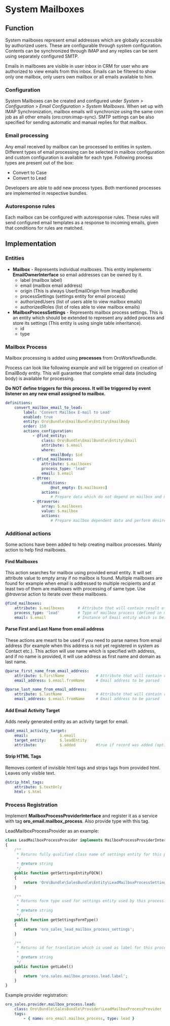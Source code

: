 # System Mailboxes

## Function

System mailboxes represent email addresses which are globally accessible by
authorized users. These are configurable through system configuration. Contents
can be synchronized through IMAP and any replies can be sent using separately
configured SMTP.

Emails in mailboxes are visible in user inbox in CRM for user who are authorized
to view emails from this inbox. Emails can be filtered to show only one mailbox,
only users own mailbox or all emails available to him.

### Configuration

System Mailboxes can be created and configured under *System > Configuration > Email
Configuration > System Mailboxes*. When set up with IMAP Synchronization, mailbox
emails will synchronize using the same cron job as all other emails
(oro:cron:imap-sync). SMTP settings can be also specified for sending automatic
and manual replies for that mailbox.

### Email processing

Any email received by mailbox can be processed to entities in system. Different
types of email processing can be selected in mailbox configuration and custom
configuration is available for each type. Following process types are present
out of the box:

 - Convert to Case
 - Convert to Lead

Developers are able to add new process types. Both mentioned processes are
implemented in respective bundles.

### Autoresponse rules

Each mailbox can be configured with autoresponse rules. These rules will send
configured email templates as a response to incoming emails, given that
conditions for rules are matched.

## Implementation

### Entities
 - **Mailbox** - Represents individual mailboxes. This entity implements
**EmailOwnerInterface** so email addresses can be owned by it.
   - label (mailbox label)
   - email (mailbox email address)
   - origin (This is always UserEmailOrigin from ImapBundle)
   - processSettings (settings entity for email process)
   - authorizedUsers (list of users able to view mailbox emails)
   - authorizedRoles (list of roles able to view mailbox emails)
 - **MailboxProcessSettings** - Represents mailbox process settings. This is
an entity which should be extended to represent any added process and store
its settings (This entity is using single table inheritance).
   - id
   - type

### Mailbox Process

Mailbox processing is added using **processes** from OroWorkflowBundle.

Process can look like following example and will be triggered on
creation of EmailBody entity. This will guarantee that complete email
data (including body) is available for processing.

**Do NOT define triggers for this process. It will be triggered by event
listener on any new email assigned to mailbox.**

``` yaml
definitions:
    convert_mailbox_email_to_lead:
        label: 'Convert Mailbox E-mail to Lead'
        enabled: true
        entity: Oro\Bundle\EmailBundle\Entity\EmailBody
        order: 150
        actions_configuration:
            - @find_entity:
                class: Oro\Bundle\EmailBundle\Entity\Email
                attribute: $.email
                where:
                    emailBody: $id
            - @find_mailboxes:
                attribute: $.mailboxes
                process_type: 'lead'
                email: $.email
            - @tree:
                conditions:
                    @not_empty: [$.mailboxes]
                actions:
                    # Prepare data which do not depend on mailbox and mailbox process settings here
            - @traverse:
                array: $.mailboxes
                value: $.mailbox
                actions:
                    # Prepare mailbox dependent data and perform desired actions here.
```

### Additional actions

Some actions have been added to help creating mailbox processes. Mainly action
to help find mailboxes.

#### Find Mailboxes

This action searches for mailbox using provided email entity. It will set
attribute value to empty array if no mailbox is found. Multiple mailboxes are
found for example when email is addressed to multiple recipients and at least
two of them are mailboxes with processing of same type. Use *@traverse* action
to iterate over these mailboxes.

```yaml
@find_mailboxes:
    attribute: $.mailboxes      # Attribute that will contain result of action
    process_type: 'lead'        # Type of mailbox process (defined in mailbox process provider service definition)
    email: $.email              # Instance of Email entity which is being processed
```
#### Parse First and Last Name from email address

These actions are meant to be used if you need to parse names from email address
(for example when this address is not yet registered in system as Contact etc.).
This action will use name which is specified with address, and if no name is
provided, it will use address as first name and domain as last name.

```yaml
@parse_first_name_from_email_address:
    attribute: $.firstName              # Attribute that will contain result of action
    email_address: $.email.fromName     # Email address to be parsed

@parse_last_name_from_email_address:
    attribute: $.lastName               # Attribute that will contain result of action
    email_address: $.email.fromName     # Email address to be parsed
```

#### Add Email Activity Target

Adds newly generated entity as an activity target for email.

```yaml
@add_email_activity_target:
    email:              $.email
    target_entity:      $.leadEntity
    attribute:          $.added         #true if record was added (optional)
```

#### Strip HTML Tags

Removes content of invisible html tags and strips tags from provided html.
Leaves only visible text.

```yaml
@strip_html_tags:
    attribute: $.textOnly
    html: $.html
```

### Process Registration

Implement **MailboxProcessProviderInterface** and register it as a service with
tag **oro_email.mailbox_process**. Also provide type with this tag.

LeadMailboxProcessProvider as an example:

``` php
class LeadMailboxProcessProvider implements MailboxProcessProviderInterface
{
    /**
     * Returns fully qualified class name of settings entity for this process.
     *
     * @return string
     */
    public function getSettingsEntityFQCN()
    {
        return 'Oro\Bundle\SalesBundle\Entity\LeadMailboxProcessSettings';
    }

    /**
     * Returns form type used for settings entity used by this process.
     *
     * @return string
     */
    public function getSettingsFormType()
    {
        return 'oro_sales_lead_mailbox_process_settings';
    }

    /**
     * Returns id for translation which is used as label for this process type.
     *
     * @return string
     */
    public function getLabel()
    {
        return 'oro.sales.mailbox.process.lead.label';
    }
}

```

Example provider registration:

```yaml
oro_sales.provider.mailbox_process.lead:
    class: Oro\Bundle\SalesBundle\Provider\LeadMailboxProcessProvider
    tags:
        - { name: oro_email.mailbox_process, type: lead }
```
